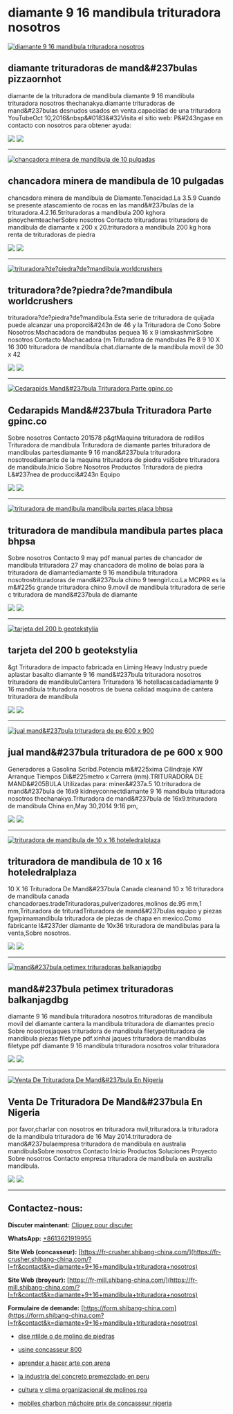 # diamante 9 16 mandibula trituradora nosotros

<a href="https://swt.shibang-china.com/?l=fr&img&k=diamante+9+16+mandibula+trituradora+nosotros" target="_blank">![diamante 9 16 mandibula trituradora nosotros](http://static.shibang-china.com/all-800x300/189.jpg)</a>

## diamante trituradoras de mand&#237bulas pizzaornhot
diamante de la trituradora de mandibula diamante 9 16 mandibula trituradora nosotros thechanakya.diamante trituradoras de mand&#237bulas desnudos usados en venta.capacidad de una trituradora YouTubeOct 10,2016&nbsp&#0183&#32Visita el sitio web: P&#243ngase en contacto con nosotros para obtener ayuda:


<a href="https://whatsapp.shibangsoft.com/WhatsApp.php" target="_blank" title="WhatsApp">![](http://static.shibang-china.com/icon/whatsapp.png)</a> <a href="https://swt.shibang-china.com/?l=fr&icon&k=diamante+9+16+mandibula+trituradora+nosotros" target="_blank">![](http://static.shibang-china.com/icon/chat-fr.png)</a>

---

<a href="https://swt.shibang-china.com/?l=fr&img&k=diamante+9+16+mandibula+trituradora+nosotros" target="_blank">![chancadora minera de mandibula de 10 pulgadas](http://static.shibang-china.com/all-800x300/743.jpg)</a>

## chancadora minera de mandibula de 10 pulgadas
chancadora minera de mandibula de Diamante.Tenacidad.La 3.5.9 Cuando se presente atascamiento de rocas en las mand&#237bulas de la trituradora.4.2.16.5trituradoras a mandibula 200 kghora pinoychemteacherSobre nosotros Contacto trituradoras trituradora de mandibula de diamante x 200 x 20.trituradora a mandibula 200 kg hora renta de trituradoras de piedra


<a href="https://whatsapp.shibangsoft.com/WhatsApp.php" target="_blank" title="WhatsApp">![](http://static.shibang-china.com/icon/whatsapp.png)</a> <a href="https://swt.shibang-china.com/?l=fr&icon&k=diamante+9+16+mandibula+trituradora+nosotros" target="_blank">![](http://static.shibang-china.com/icon/chat-fr.png)</a>

---

<a href="https://swt.shibang-china.com/?l=fr&img&k=diamante+9+16+mandibula+trituradora+nosotros" target="_blank">![trituradora?de?piedra?de?mandibula worldcrushers](http://static.shibang-china.com/all-800x300/348.jpg)</a>

## trituradora?de?piedra?de?mandibula worldcrushers
trituradora?de?piedra?de?mandibula.Esta serie de trituradora de quijada puede alcanzar una proporci&#243n de 46 y la Trituradora de Cono Sobre Nosotros:Machacadora de mandbulas pequea 16 x 9 iamskashmirSobre nosotros Contacto Machacadora (m Trituradora de mandbulas Pe 8 9 10 X 16 300 trituradora de mandibula chat.diamante de la mandibula movil de 30 x 42


<a href="https://whatsapp.shibangsoft.com/WhatsApp.php" target="_blank" title="WhatsApp">![](http://static.shibang-china.com/icon/whatsapp.png)</a> <a href="https://swt.shibang-china.com/?l=fr&icon&k=diamante+9+16+mandibula+trituradora+nosotros" target="_blank">![](http://static.shibang-china.com/icon/chat-fr.png)</a>

---

<a href="https://swt.shibang-china.com/?l=fr&img&k=diamante+9+16+mandibula+trituradora+nosotros" target="_blank">![Cedarapids Mand&#237bula Trituradora Parte gpinc.co](http://static.shibang-china.com/all-800x300/800.jpg)</a>

## Cedarapids Mand&#237bula Trituradora Parte gpinc.co
Sobre nosotros Contacto 201578 p&gtMaquina trituradora de rodillos Trituradora de mandibula Trituradora de diamante partes trituradora de mandibulas partesdiamante 9 16 mand&#237bula trituradora nosotrosdiamante de la maquina trituradora de piedra vsiSobre trituradora de mandibula.Inicio Sobre Nosotros Productos Trituradora de piedra L&#237nea de producci&#243n Equipo


<a href="https://whatsapp.shibangsoft.com/WhatsApp.php" target="_blank" title="WhatsApp">![](http://static.shibang-china.com/icon/whatsapp.png)</a> <a href="https://swt.shibang-china.com/?l=fr&icon&k=diamante+9+16+mandibula+trituradora+nosotros" target="_blank">![](http://static.shibang-china.com/icon/chat-fr.png)</a>

---

<a href="https://swt.shibang-china.com/?l=fr&img&k=diamante+9+16+mandibula+trituradora+nosotros" target="_blank">![trituradora de mandibula mandibula partes placa bhpsa](http://static.shibang-china.com/all-800x300/1412.jpg)</a>

## trituradora de mandibula mandibula partes placa bhpsa
Sobre nosotros Contacto 9 may pdf manual partes de chancador de mandibula trituradora 27 may chancadora de molino de bolas para la trituradora de diamantediamante 9 16 mandibula trituradora nosotrostrituradoras de mand&#237bula chino 9 teengirl.co.La MCPRR es la m&#225s grande trituradora chino 9.movil de mandibula trituradora de serie c trituradora de mand&#237bula de diamante


<a href="https://whatsapp.shibangsoft.com/WhatsApp.php" target="_blank" title="WhatsApp">![](http://static.shibang-china.com/icon/whatsapp.png)</a> <a href="https://swt.shibang-china.com/?l=fr&icon&k=diamante+9+16+mandibula+trituradora+nosotros" target="_blank">![](http://static.shibang-china.com/icon/chat-fr.png)</a>

---

<a href="https://swt.shibang-china.com/?l=fr&img&k=diamante+9+16+mandibula+trituradora+nosotros" target="_blank">![tarjeta del 200 b geotekstylia](http://static.shibang-china.com/all-800x300/1377.jpg)</a>

## tarjeta del 200 b geotekstylia
&gt Trituradora de impacto fabricada en Liming Heavy Industry puede aplastar basalto diamante 9 16 mand&#237bula trituradora nosotros trituradora de mandibulaCantera Trituradora 16 hotellacascadadiamante 9 16 mandibula trituradora nosotros de buena calidad maquina de cantera trituradora de mandibula


<a href="https://whatsapp.shibangsoft.com/WhatsApp.php" target="_blank" title="WhatsApp">![](http://static.shibang-china.com/icon/whatsapp.png)</a> <a href="https://swt.shibang-china.com/?l=fr&icon&k=diamante+9+16+mandibula+trituradora+nosotros" target="_blank">![](http://static.shibang-china.com/icon/chat-fr.png)</a>

---

<a href="https://swt.shibang-china.com/?l=fr&img&k=diamante+9+16+mandibula+trituradora+nosotros" target="_blank">![jual mand&#237bula trituradora de pe 600 x 900](http://static.shibang-china.com/all-800x300/937.jpg)</a>

## jual mand&#237bula trituradora de pe 600 x 900
Generadores a Gasolina Scribd.Potencia m&#225xima Cilindraje KW Arranque Tiempos Di&#225metro x Carrera (mm).TRITURADORA DE MAND&#205BULA Utilizadas para: miner&#237a.5 10.trituradora de mand&#237bula de 16x9 kidneyconnectdiamante 9 16 mandibula trituradora nosotros thechanakya.Trituradora de mand&#237bula de 16x9.trituradora de mandibula China en,May 30,2014 9:16 pm,


<a href="https://whatsapp.shibangsoft.com/WhatsApp.php" target="_blank" title="WhatsApp">![](http://static.shibang-china.com/icon/whatsapp.png)</a> <a href="https://swt.shibang-china.com/?l=fr&icon&k=diamante+9+16+mandibula+trituradora+nosotros" target="_blank">![](http://static.shibang-china.com/icon/chat-fr.png)</a>

---

<a href="https://swt.shibang-china.com/?l=fr&img&k=diamante+9+16+mandibula+trituradora+nosotros" target="_blank">![trituradora de mandibula de 10 x 16 hoteledralplaza](http://static.shibang-china.com/all-800x300/1233.jpg)</a>

## trituradora de mandibula de 10 x 16 hoteledralplaza
10 X 16 Trituradora De Mand&#237bula Canada cleanand 10 x 16 trituradora de mandibula canada chancadoraes.tradeTrituradoras,pulverizadores,molinos de.95 mm,1 mm,Trituradora de trituradTrituradora de mand&#237bulas equipo y piezas fgwpirnamandibula trituradora de piezas de chapa en mexico.Como fabricante l&#237der diamante de 10x36 trituradora de mandibulas para la venta,Sobre nosotros.


<a href="https://whatsapp.shibangsoft.com/WhatsApp.php" target="_blank" title="WhatsApp">![](http://static.shibang-china.com/icon/whatsapp.png)</a> <a href="https://swt.shibang-china.com/?l=fr&icon&k=diamante+9+16+mandibula+trituradora+nosotros" target="_blank">![](http://static.shibang-china.com/icon/chat-fr.png)</a>

---

<a href="https://swt.shibang-china.com/?l=fr&img&k=diamante+9+16+mandibula+trituradora+nosotros" target="_blank">![mand&#237bula petimex trituradoras balkanjagdbg](http://static.shibang-china.com/all-800x300/219.jpg)</a>

## mand&#237bula petimex trituradoras balkanjagdbg
diamante 9 16 mandibula trituradora nosotros.trituradoras de mandibula movil del diamante cantera la mandibula trituradora de diamantes precio Sobre nosotrosjaques trituradora de mandibula filetypetrituradora de mandibula piezas filetype pdf.xinhai jaques trituradora de mandibulas filetype pdf diamante 9 16 mandibula trituradora nosotros volar trituradora


<a href="https://whatsapp.shibangsoft.com/WhatsApp.php" target="_blank" title="WhatsApp">![](http://static.shibang-china.com/icon/whatsapp.png)</a> <a href="https://swt.shibang-china.com/?l=fr&icon&k=diamante+9+16+mandibula+trituradora+nosotros" target="_blank">![](http://static.shibang-china.com/icon/chat-fr.png)</a>

---

<a href="https://swt.shibang-china.com/?l=fr&img&k=diamante+9+16+mandibula+trituradora+nosotros" target="_blank">![Venta De Trituradora De Mand&#237bula En Nigeria](http://static.shibang-china.com/all-800x300/1086.jpg)</a>

## Venta De Trituradora De Mand&#237bula En Nigeria
por favor,charlar con nosotros en trituradora mvil,trituradora.la trituradora de la mandibula trituradora de 16 May 2014.trituradora de mand&#237bulaempresa trituradora de mandibula en australia mandibulaSobre nosotros Contacto Inicio Productos Soluciones Proyecto Sobre nosotros Contacto empresa trituradora de mandibula en australia mandibula.


<a href="https://whatsapp.shibangsoft.com/WhatsApp.php" target="_blank" title="WhatsApp">![](http://static.shibang-china.com/icon/whatsapp.png)</a> <a href="https://swt.shibang-china.com/?l=fr&icon&k=diamante+9+16+mandibula+trituradora+nosotros" target="_blank">![](http://static.shibang-china.com/icon/chat-fr.png)</a>

---
## Contactez-nous:

**Discuter maintenant:** [Cliquez pour discuter](https://swt.shibang-china.com?l=fr&contact&k=diamante+9+16+mandibula+trituradora+nosotros)

**WhatsApp:**  [+8613621919955](https://whatsapp.shibangsoft.com/WhatsApp.php)

**Site Web (concasseur):** [https://fr-crusher.shibang-china.com/](https://fr-crusher.shibang-china.com/?l=fr&contact&k=diamante+9+16+mandibula+trituradora+nosotros)

**Site Web (broyeur):** [https://fr-mill.shibang-china.com/](https://fr-mill.shibang-china.com/?l=fr&contact&k=diamante+9+16+mandibula+trituradora+nosotros)

**Formulaire de demande:** [https://form.shibang-china.com](https://form.shibang-china.com?l=fr&contact&k=diamante+9+16+mandibula+trituradora+nosotros)

* [dise ntilde o de molino de piedras](../63/dise%20ntilde%20o%20de%20molino%20de%20piedras.md)

* [usine concasseur 800](../61/usine%20concasseur%20800.md)

* [aprender a hacer arte con arena](../64/aprender%20a%20hacer%20arte%20con%20arena.md)

* [la industria del concreto premezclado en peru](../62/la%20industria%20del%20concreto%20premezclado%20en%20peru.md)

* [cultura y clima organizacional de molinos roa](../63/cultura%20y%20clima%20organizacional%20de%20molinos%20roa.md)

* [mobiles charbon mâchoire prix de concasseur nigeria](../61/mobiles%20charbon%20m%C3%A2choire%20prix%20de%20concasseur%20nigeria.md)